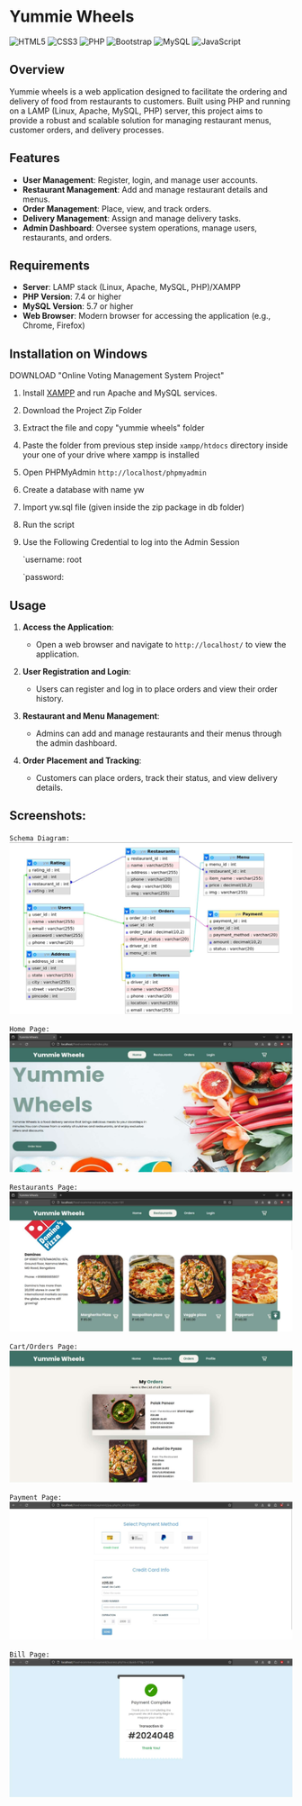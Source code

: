 # Yummie Wheels

![HTML5](https://img.shields.io/badge/html5-%23E34F26.svg?style=for-the-badge&logo=html5&logoColor=white) ![CSS3](https://img.shields.io/badge/css3-%231572B6.svg?style=for-the-badge&logo=css3&logoColor=white) ![PHP](https://img.shields.io/badge/php-%23777BB4.svg?style=for-the-badge&logo=php&logoColor=white) ![Bootstrap](https://img.shields.io/badge/bootstrap-%238511FA.svg?style=for-the-badge&logo=bootstrap&logoColor=white) ![MySQL](https://img.shields.io/badge/mysql-4479A1.svg?style=for-the-badge&logo=mysql&logoColor=white) ![JavaScript](https://img.shields.io/badge/javascript-%23323330.svg?style=for-the-badge&logo=javascript&logoColor=%23F7DF1E)

## Overview

Yummie wheels is a web application designed to facilitate the ordering and delivery of food from restaurants to customers. Built using PHP and running on a LAMP (Linux, Apache, MySQL, PHP) server, this project aims to provide a robust and scalable solution for managing restaurant menus, customer orders, and delivery processes.

## Features

- **User Management**: Register, login, and manage user accounts.
- **Restaurant Management**: Add and manage restaurant details and menus.
- **Order Management**: Place, view, and track orders.
- **Delivery Management**: Assign and manage delivery tasks.
- **Admin Dashboard**: Oversee system operations, manage users, restaurants, and orders.

## Requirements

- **Server**: LAMP stack (Linux, Apache, MySQL, PHP)/XAMPP
- **PHP Version**: 7.4 or higher
- **MySQL Version**: 5.7 or higher
- **Web Browser**: Modern browser for accessing the application (e.g., Chrome, Firefox)

## Installation on Windows

DOWNLOAD "Online Voting Management System Project"

1. Install [XAMPP](https://www.youtube.com/watch?v=VCHXCusltqI) and run Apache and MySQL services.

2. Download the Project Zip Folder

3. Extract the file and copy "yummie wheels" folder

4. Paste the folder from previous step inside `xampp/htdocs` directory inside your one of your drive where xampp is installed

5. Open PHPMyAdmin `http://localhost/phpmyadmin`

6. Create a database with name yw

7. Import yw.sql file (given inside the zip package in db folder)

8. Run the script

9. Use the Following Credential to log into the Admin Session

   `username: root

   `password:

## Usage

1. **Access the Application**:
   - Open a web browser and navigate to `http://localhost/` to view the application.
2. **User Registration and Login**:

   - Users can register and log in to place orders and view their order history.

3. **Restaurant and Menu Management**:

   - Admins can add and manage restaurants and their menus through the admin dashboard.

4. **Order Placement and Tracking**:

   - Customers can place orders, track their status, and view delivery details.

## Screenshots:

`Schema Diagram:`
![Schema](images/schema.png)

`Home Page:`
![Home Page](images/home.png)

`Restaurants Page:`
![restaurant Page](images/res.png)

`Cart/Orders Page:`
![cart Page](images/orders.png)

`Payment Page:`
![payment Page](images/pay.png)

`Bill Page:`
![bill Page](images/placed.png)
